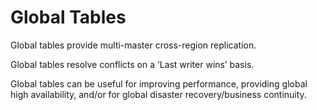 # Global Tables

Global tables provide multi-master cross-region replication.

Global tables resolve conflicts on a ‘Last writer wins’ basis.

Global tables can be useful for improving performance, providing global high availability, and/or for global disaster recovery/business continuity.
